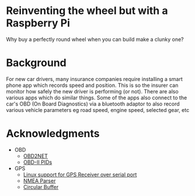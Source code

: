 # Reinventing the wheel but with a Raspberry Pi
Why buy a perfectly round wheel when you can build make a clunky one?

# Background
For new car drivers, many insurance companies require installing a smart phone
app which records speed and position.  This is so the insurer can monitor how
safely the new driver is performing (or not).  There are also various apps
which do similar things.  Some of the apps also connect to the car's
OBD (On Board Diagnostics) via a bluetooth adaptor to also record various 
vehicle parameters eg road speed, engine speed, selected gear, etc

# Acknowledgments
* OBD
  * [OBD2NET](https://github.com/0x8DEADF00D/obd2NET)
  * [OBD-II PIDs](https://en.wikipedia.org/wiki/OBD-II_PIDs)
* GPS
  * [Linux support for GPS Receiver over serial port](https://sandervandevelde.wordpress.com/2019/08/21/linux-support-for-gps-receiver-over-serial-port/)
  * [NMEA Parser](https://github.com/sandervandevelde/nmeaparser)
  * [Circular Buffer](https://github.com/joaoportela/CircularBuffer-CSharp)